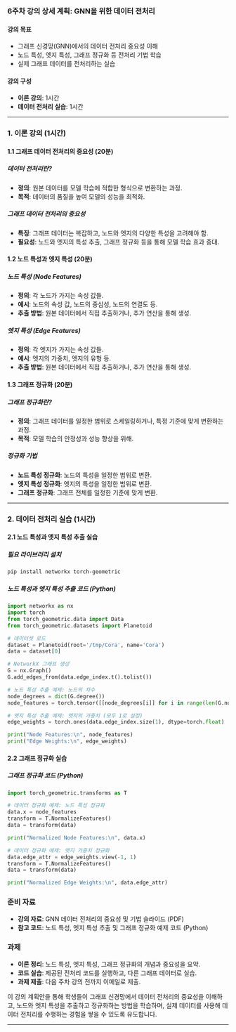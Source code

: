 ### 6주차 강의 상세 계획: GNN을 위한 데이터 전처리

#### 강의 목표
- 그래프 신경망(GNN)에서의 데이터 전처리 중요성 이해
- 노드 특성, 엣지 특성, 그래프 정규화 등 전처리 기법 학습
- 실제 그래프 데이터를 전처리하는 실습

#### 강의 구성
- **이론 강의**: 1시간
- **데이터 전처리 실습**: 1시간

---

### 1. 이론 강의 (1시간)

#### 1.1 그래프 데이터 전처리의 중요성 (20분)

##### 데이터 전처리란?
- **정의**: 원본 데이터를 모델 학습에 적합한 형식으로 변환하는 과정.
- **목적**: 데이터의 품질을 높여 모델의 성능을 최적화.

##### 그래프 데이터 전처리의 중요성
- **특징**: 그래프 데이터는 복잡하고, 노드와 엣지의 다양한 특성을 고려해야 함.
- **필요성**: 노드와 엣지의 특성 추출, 그래프 정규화 등을 통해 모델 학습 효과 증대.

#### 1.2 노드 특성과 엣지 특성 (20분)

##### 노드 특성 (Node Features)
- **정의**: 각 노드가 가지는 속성 값들.
- **예시**: 노드의 속성 값, 노드의 중심성, 노드의 연결도 등.
- **추출 방법**: 원본 데이터에서 직접 추출하거나, 추가 연산을 통해 생성.

##### 엣지 특성 (Edge Features)
- **정의**: 각 엣지가 가지는 속성 값들.
- **예시**: 엣지의 가중치, 엣지의 유형 등.
- **추출 방법**: 원본 데이터에서 직접 추출하거나, 추가 연산을 통해 생성.

#### 1.3 그래프 정규화 (20분)

##### 그래프 정규화란?
- **정의**: 그래프 데이터를 일정한 범위로 스케일링하거나, 특정 기준에 맞게 변환하는 과정.
- **목적**: 모델 학습의 안정성과 성능 향상을 위해.

##### 정규화 기법
- **노드 특성 정규화**: 노드의 특성을 일정한 범위로 변환.
- **엣지 특성 정규화**: 엣지의 특성을 일정한 범위로 변환.
- **그래프 정규화**: 그래프 전체를 일정한 기준에 맞게 변환.

---

### 2. 데이터 전처리 실습 (1시간)

#### 2.1 노드 특성과 엣지 특성 추출 실습

##### 필요 라이브러리 설치
```bash
pip install networkx torch-geometric
```

##### 노드 특성과 엣지 특성 추출 코드 (Python)
```python
import networkx as nx
import torch
from torch_geometric.data import Data
from torch_geometric.datasets import Planetoid

# 데이터셋 로드
dataset = Planetoid(root='/tmp/Cora', name='Cora')
data = dataset[0]

# NetworkX 그래프 생성
G = nx.Graph()
G.add_edges_from(data.edge_index.t().tolist())

# 노드 특성 추출 예제: 노드의 차수
node_degrees = dict(G.degree())
node_features = torch.tensor([[node_degrees[i]] for i in range(len(G.nodes))], dtype=torch.float)

# 엣지 특성 추출 예제: 엣지의 가중치 (모두 1로 설정)
edge_weights = torch.ones(data.edge_index.size(1), dtype=torch.float)

print("Node Features:\n", node_features)
print("Edge Weights:\n", edge_weights)
```

#### 2.2 그래프 정규화 실습

##### 그래프 정규화 코드 (Python)
```python
import torch_geometric.transforms as T

# 데이터 정규화 예제: 노드 특성 정규화
data.x = node_features
transform = T.NormalizeFeatures()
data = transform(data)

print("Normalized Node Features:\n", data.x)

# 데이터 정규화 예제: 엣지 가중치 정규화
data.edge_attr = edge_weights.view(-1, 1)
transform = T.NormalizeFeatures()
data = transform(data)

print("Normalized Edge Weights:\n", data.edge_attr)
```

### 준비 자료
- **강의 자료**: GNN 데이터 전처리의 중요성 및 기법 슬라이드 (PDF)
- **참고 코드**: 노드 특성, 엣지 특성 추출 및 그래프 정규화 예제 코드 (Python)

### 과제
- **이론 정리**: 노드 특성, 엣지 특성, 그래프 정규화의 개념과 중요성을 요약.
- **코드 실습**: 제공된 전처리 코드를 실행하고, 다른 그래프 데이터로 실습.
- **과제 제출**: 다음 주차 강의 전까지 이메일로 제출.

이 강의 계획안을 통해 학생들이 그래프 신경망에서 데이터 전처리의 중요성을 이해하고, 노드와 엣지 특성을 추출하고 정규화하는 방법을 학습하며, 실제 데이터를 사용해 데이터 전처리를 수행하는 경험을 쌓을 수 있도록 유도합니다.

---
